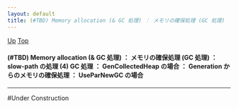 ```yaml
---
layout: default
title: (#TBD) Memory allocation (& GC 処理) ： メモリの確保処理 (GC 処理) ： slow-path の処理 (4) GC 処理 ： GenCollectedHeap の場合 ： Generation からのメモリの確保処理 ： UseParNewGC の場合
---
```

[Up](noHy8JYLbh.html) [Top](../index.html)

#### (#TBD) Memory allocation (& GC 処理) ： メモリの確保処理 (GC 処理) ： slow-path の処理 (4) GC 処理 ： GenCollectedHeap の場合 ： Generation からのメモリの確保処理 ： UseParNewGC の場合

--- 
#Under Construction





